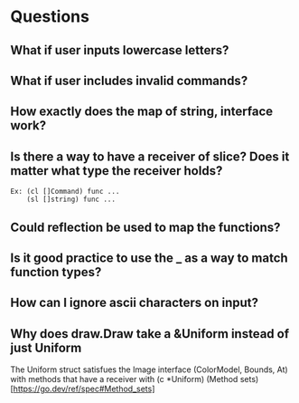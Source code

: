 # Questions

## What if user inputs lowercase letters?

## What if user includes invalid commands?

## How exactly does the map of string, interface work?

## Is there a way to have a receiver of slice? Does it matter what type the receiver holds?

    Ex: (cl []Command) func ...
        (sl []string) func ...

## Could reflection be used to map the functions?

## Is it good practice to use the \_ as a way to match function types?

## How can I ignore ascii characters on input?

## Why does draw.Draw take a &Uniform instead of just Uniform

The Uniform struct satisfues the Image interface (ColorModel, Bounds, At) with methods that have a receiver with (c \*Uniform)
(Method sets)[https://go.dev/ref/spec#Method_sets]
